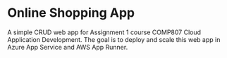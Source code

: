 # Online Shopping App
A simple CRUD web app for Assignment 1 course COMP807 Cloud Application Development.
The goal is to deploy and scale this web app in Azure App Service and AWS App Runner.
